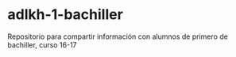 # adlkh-1-bachiller
Repositorio para compartir información con alumnos de primero de bachiller, curso 16-17
